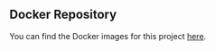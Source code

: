 ## Docker Repository

You can find the Docker images for this project [here](https://hub.docker.com/r/patautista/floyd-warshall-mpi).
